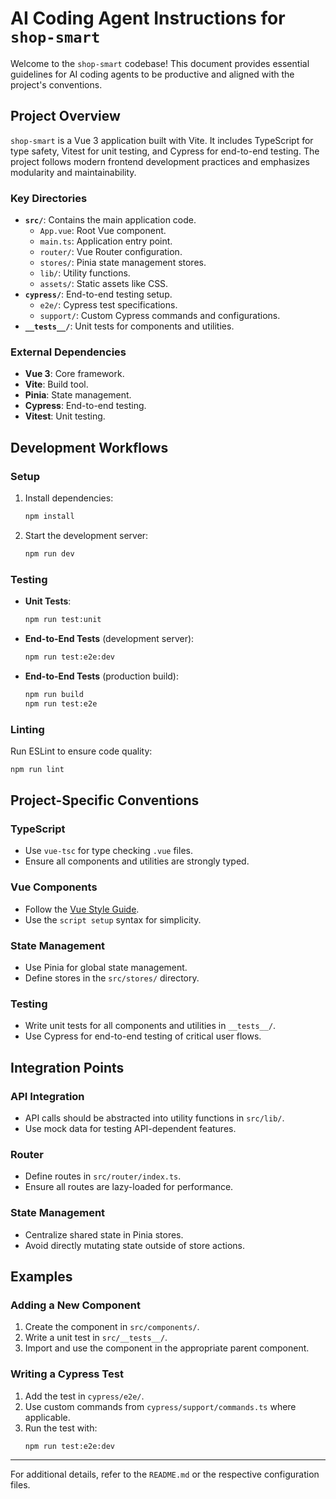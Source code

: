 # AI Coding Agent Instructions for `shop-smart`

Welcome to the `shop-smart` codebase! This document provides essential guidelines for AI coding agents to be productive and aligned with the project's conventions.

## Project Overview

`shop-smart` is a Vue 3 application built with Vite. It includes TypeScript for type safety, Vitest for unit testing, and Cypress for end-to-end testing. The project follows modern frontend development practices and emphasizes modularity and maintainability.

### Key Directories
- **`src/`**: Contains the main application code.
  - `App.vue`: Root Vue component.
  - `main.ts`: Application entry point.
  - `router/`: Vue Router configuration.
  - `stores/`: Pinia state management stores.
  - `lib/`: Utility functions.
  - `assets/`: Static assets like CSS.
- **`cypress/`**: End-to-end testing setup.
  - `e2e/`: Cypress test specifications.
  - `support/`: Custom Cypress commands and configurations.
- **`__tests__/`**: Unit tests for components and utilities.

### External Dependencies
- **Vue 3**: Core framework.
- **Vite**: Build tool.
- **Pinia**: State management.
- **Cypress**: End-to-end testing.
- **Vitest**: Unit testing.

## Development Workflows

### Setup
1. Install dependencies:
   ```sh
   npm install
   ```

2. Start the development server:
   ```sh
   npm run dev
   ```

### Testing
- **Unit Tests**:
  ```sh
  npm run test:unit
  ```
- **End-to-End Tests** (development server):
  ```sh
  npm run test:e2e:dev
  ```
- **End-to-End Tests** (production build):
  ```sh
  npm run build
  npm run test:e2e
  ```

### Linting
Run ESLint to ensure code quality:
```sh
npm run lint
```

## Project-Specific Conventions

### TypeScript
- Use `vue-tsc` for type checking `.vue` files.
- Ensure all components and utilities are strongly typed.

### Vue Components
- Follow the [Vue Style Guide](https://vuejs.org/style-guide/).
- Use the `script setup` syntax for simplicity.

### State Management
- Use Pinia for global state management.
- Define stores in the `src/stores/` directory.

### Testing
- Write unit tests for all components and utilities in `__tests__/`.
- Use Cypress for end-to-end testing of critical user flows.

## Integration Points

### API Integration
- API calls should be abstracted into utility functions in `src/lib/`.
- Use mock data for testing API-dependent features.

### Router
- Define routes in `src/router/index.ts`.
- Ensure all routes are lazy-loaded for performance.

### State Management
- Centralize shared state in Pinia stores.
- Avoid directly mutating state outside of store actions.

## Examples

### Adding a New Component
1. Create the component in `src/components/`.
2. Write a unit test in `src/__tests__/`.
3. Import and use the component in the appropriate parent component.

### Writing a Cypress Test
1. Add the test in `cypress/e2e/`.
2. Use custom commands from `cypress/support/commands.ts` where applicable.
3. Run the test with:
   ```sh
   npm run test:e2e:dev
   ```

---

For additional details, refer to the `README.md` or the respective configuration files.